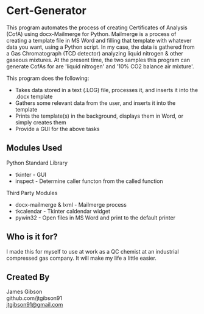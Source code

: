 # Cert-Generator

This program automates the process of creating Certificates of Analysis (CofA) using docx-Mailmerge for Python. Mailmerge is a process of creating a template file in MS Word and filling that template with whatever data you want, using a Python script. In my case, the data is gathered from a Gas Chromatograph (TCD detector) analyzing liquid nitrogen & other gaseous mixtures. At the present time, the two samples this program can generate CofAs for are 'liquid nitrogen' and '10% CO2 balance air mixture'.

This program does the following:
  - Takes data stored in a text (.LOG) file, processes it, and inserts it into the .docx template
  - Gathers some relevant data from the user, and inserts it into the template
  - Prints the template(s) in the background, displays them in Word, or simply creates them
  - Provide a GUI for the above tasks
  

## Modules Used

Python Standard Library
  - tkinter - GUI
  - inspect - Determine caller functon from the called function

Third Party Modules
  - docx-mailmerge & lxml - Mailmerge process
  - tkcalendar - Tkinter caldendar widget
  - pywin32 - Open files in MS Word and print to the default printer
  
## Who is it for?

I made this for myself to use at work as a QC chemist at an industrial compressed gas company. It will make my life a little easier.

## Created By

James Gibson  
github.com/jtgibson91  
jtgibson91@gmail.com
